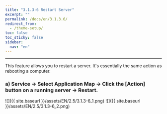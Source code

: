 ```yaml
---
title: "3.1.3-6 Restart Server"
excerpt: ""
permalink: /docs/en/3.1.3.6/
redirect_from:
  - /theme-setup/
toc: false
toc_sticky: false
sidebar:
  nav: "en"
---
```



---

This feature allows you to restart a server. It's essentially the same action as rebooting a computer.

### a\) Service → Select Application Map → Click the [Action] button on a running server → Restart.
![]({{ site.baseurl }}/assets/EN/2.5/3.1.3-6_1.png)
![]({{ site.baseurl }}/assets/EN/2.5/3.1.3-6_2.png)
